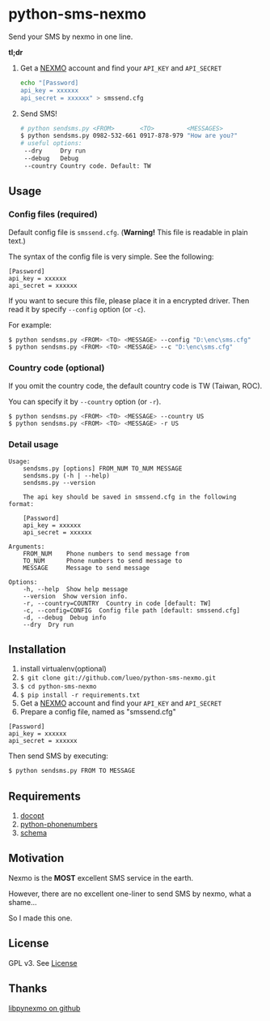 python-sms-nexmo
================

Send your SMS by nexmo in one line.

**tl;dr**

1. Get a [NEXMO](http://nexmo.com/, "Get a nexmo account") account and find your ``API_KEY`` and ``API_SECRET``

    ```bash
    echo "[Password]
    api_key = xxxxxx
    api_secret = xxxxxx" > smssend.cfg
    ```

2. Send SMS!

    ```bash
    # python sendsms.py <FROM>       <TO>         <MESSAGES>    
    $ python sendsms.py 0982-532-661 0917-878-979 "How are you?" 
    # useful options:
     --dry     Dry run
     --debug   Debug
     --country Country code. Default: TW
    ```

Usage
---

### Config files (required)

Default config file is ``smssend.cfg``. (**Warning!** This file is readable in plain text.)

The syntax of the config file is very simple. See the following:

```
[Password]
api_key = xxxxxx
api_secret = xxxxxx
```

If you want to secure this file, please place it in a encrypted driver. Then read it by specify ``--config`` option (or ``-c``).

For example:
```bash
$ python sendsms.py <FROM> <TO> <MESSAGE> --config "D:\enc\sms.cfg"
$ python sendsms.py <FROM> <TO> <MESSAGE> --c "D:\enc\sms.cfg"
```
### Country code (optional)

If you omit the country code, the default country code is TW (Taiwan, ROC).

You can specify it by ``--country`` option (or ``-r``).

```bash
$ python sendsms.py <FROM> <TO> <MESSAGE> --country US
$ python sendsms.py <FROM> <TO> <MESSAGE> -r US
```

### Detail usage
```
Usage: 
    sendsms.py [options] FROM_NUM TO_NUM MESSAGE
    sendsms.py (-h | --help)
    sendsms.py --version

    The api key should be saved in smssend.cfg in the following format:
    
    [Password]
    api_key = xxxxxx
    api_secret = xxxxxx

Arguments:
    FROM_NUM    Phone numbers to send message from 
    TO_NUM      Phone numbers to send message to 
    MESSAGE     Message to send message

Options:
    -h, --help  Show help message
    --version  Show version info.
    -r, --country=COUNTRY  Country in code [default: TW]
    -c, --config=CONFIG  Config file path [default: smssend.cfg]
    -d, --debug  Debug info
    --dry  Dry run
```

Installation
---
1. install virtualenv(optional)
2. ``$ git clone git://github.com/lueo/python-sms-nexmo.git``
3. ``$ cd python-sms-nexmo``
4. ``$ pip install -r requirements.txt``
5. Get a [NEXMO](http://nexmo.com/, "Get a nexmo account") account and find your ``API_KEY`` and ``API_SECRET``
6. Prepare a config file, named as "smssend.cfg"

```
[Password]
api_key = xxxxxx
api_secret = xxxxxx
```

Then send SMS by executing:
```bash
$ python sendsms.py FROM TO MESSAGE
```

Requirements
---

1. [docopt](https://github.com/docopt/docopt)
2. [python-phonenumbers](https://github.com/daviddrysdale/python-phonenumbers)
3. [schema](https://github.com/halst/schema)

Motivation
---

Nexmo is the **MOST** excellent SMS service in the earth.

However, there are no excellent one-liner to send SMS by nexmo, what a shame...

So I made this one.

License
---

GPL v3. See [License](http://github.com/lueo/python-sms-nexmo/tree/master/LICENSE)

Thanks
---
[libpynexmo on github](https://github.com/marcuz/libpynexmo)
